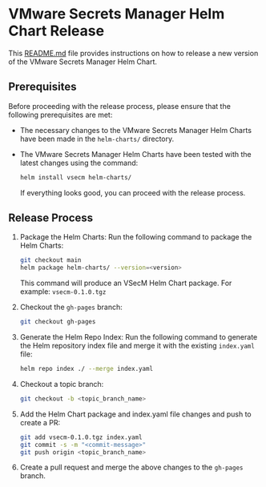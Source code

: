 # VMware Secrets Manager Helm Chart Release

This [README.md](./README.md) file provides instructions on how to release a new version of the VMware Secrets Manager Helm Chart.

## Prerequisites

Before proceeding with the release process, please ensure that the following prerequisites are met:

- The necessary changes to the VMware Secrets Manager Helm Charts have been made in the `helm-charts/` directory.
- The VMware Secrets Manager Helm Charts have been tested with the latest changes using the command:

  ```bash
  helm install vsecm helm-charts/
  ```

  If everything looks good, you can proceed with the release process.

## Release Process

1. Package the Helm Charts:
   Run the following command to package the Helm Charts:

   ```bash
   git checkout main
   helm package helm-charts/ --version=<version>
   ```

   This command will produce an VSecM Helm Chart package. For example: `vsecm-0.1.0.tgz`

2. Checkout the `gh-pages` branch:

   ```bash
   git checkout gh-pages
   ```

3. Generate the Helm Repo Index:
   Run the following command to generate the Helm repository index file and merge it with the existing `index.yaml` file:

   ```bash
   helm repo index ./ --merge index.yaml
   ```

4. Checkout a topic branch:

   ```bash
   git checkout -b <topic_branch_name>
   ```

5. Add the Helm Chart package and index.yaml file changes and push to create a PR:

   ```bash
   git add vsecm-0.1.0.tgz index.yaml
   git commit -s -m "<commit-message>"
   git push origin <topic_branch_name>
   ```

6. Create a pull request and merge the above changes to the `gh-pages` branch.
